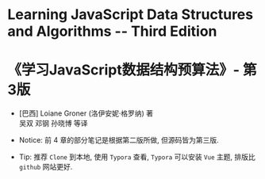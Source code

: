 # Learning JavaScript Data Structures and Algorithms -- Third Edition
# 《学习JavaScript数据结构预算法》- 第3版
- [巴西] Loiane Groner (洛伊安妮·格罗纳) 著  
  吴双 邓钢 孙晓博 等译
 
- Notice: 前 4 章的部分笔记是根据第二版所做, 但源码皆为第三版.

- Tip: 推荐 `Clone` 到本地, 使用 `Typora` 查看, `Typora` 可以安装 `Vue` 主题,
  排版比 `github` 网站更好.